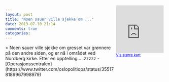 ```yaml
---
layout: post
title: "Noen sauer ville sjekke om ..."
date: 2013-07-10 21:14
comments: true
categories: 
---
```

<div style="float:right; margin:5px; position:relative;top:-130px;"><iframe width="150" height="150" frameborder="0" scrolling="no" marginheight="0" marginwidth="0" src="http://maps.google.com/maps?q=Nordberg%20kirke,+Oslo&hl=no&t=m&z=14&output=embed&iwloc=&"></iframe><br/><small><a href="http://maps.google.com/maps?q=Nordberg%20kirke,+Oslo&hl=no&t=m&z=14&source=embed&iwloc=A" style="color:#0000FF;text-align:left" target="_new">Vis st&oslash;rre kart</a></small></div>
> Noen sauer ville sjekke om gresset var grønnere på den andre siden, og er nå i området ved Nordberg kirke. Etter en opptelling.....zzzzz
- [Operasjonssentralen](https://www.twitter.com/oslopolitiops/status/355178189967998979)

